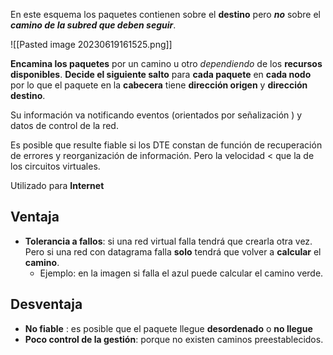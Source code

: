 En este esquema los paquetes contienen sobre el **destino** pero ***no*** sobre el ***camino de la subred que deben seguir***.

![[Pasted image 20230619161525.png]]

**Encamina los paquetes** por un camino u otro *dependiendo* de los **recursos disponibles**. 
**Decide el siguiente salto** para **cada paquete** en **cada nodo** por lo que el paquete en la **cabecera** tiene **dirección origen** y **dirección destino**.

Su información va notificando eventos (orientados por señalización ) y datos de control de la red.

Es posible que resulte fiable si los DTE constan de función de recuperación de errores y reorganización de información. Pero la velocidad < que la de los circuitos virtuales.

Utilizado para **Internet**

## Ventaja
- **Tolerancia a fallos**: si una red virtual falla tendrá que crearla otra vez. Pero si una red con datagrama falla **solo** tendrá que volver a **calcular** el **camino**. 
	- Ejemplo: en la imagen si falla el azul puede calcular el camino verde.

## Desventaja
- **No fiable** : es posible que el paquete llegue **desordenado** o **no llegue**
- **Poco control de la gestión**: porque no existen caminos preestablecidos.